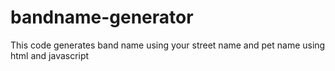 # bandname-generator
This code generates band name using your street name and pet name using html and javascript
